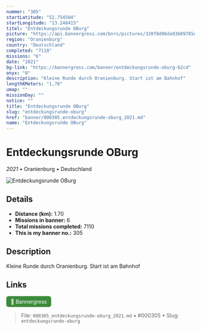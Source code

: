 ```yaml
---
nummer: "305"
startLatitude: "52.754504"
startLongitude: "13.248415"
titel: "Entdeckungsrunde OBurg"
picture: "https://api.bannergress.com/bnrs/pictures/320f8d96da93b09785eed451e073c100"
region: "Oranienburg"
country: "Deutschland"
completed: "7110"
missions: "6"
date: "2021"
bg-link: "https://bannergress.com/banner/entdeckungsrunde-oburg-62cd"
onyx: "0"
description: "Kleine Runde durch Oranienburg. Start ist am Bahnhof"
lengthKMeters: "1,70"
umap: ""
missionDay: ""
notice: ""
title: "Entdeckungsrunde OBurg"
slug: "entdeckungsrunde-oburg"
href: "banner/000305_entdeckungsrunde-oburg_2021.md"
name: "Entdeckungsrunde OBurg"
---
```

# Entdeckungsrunde OBurg

*2021* • Oranienburg • Deutschland

![Entdeckungsrunde OBurg](https://api.bannergress.com/bnrs/pictures/320f8d96da93b09785eed451e073c100)



## Details
- **Distance (km):** 1.70
- **Missions in banner:** 6
- **Total missions completed:** 7110
- **This is my banner no.:** 305



## Description
Kleine Runde durch Oranienburg. Start ist am Bahnhof



## Links
<a href="https://bannergress.com/banner/entdeckungsrunde-oburg-62cd" target="_blank" style="display:inline-block;margin-right:8px;padding:6px 12px;background:#3c8b3c;color:#fff;text-decoration:none;border-radius:6px;">🔗 Bannergress</a>



> File: `000305_entdeckungsrunde-oburg_2021.md`
> • #000305
> • Slug: `entdeckungsrunde-oburg`
